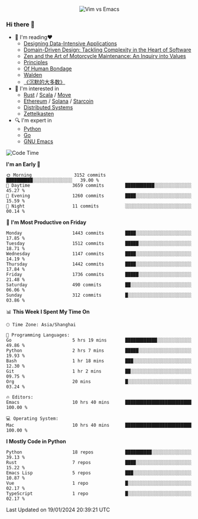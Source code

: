 <p align="center">
    <img src="https://gist.githubusercontent.com/coldnight/e696baffb094e71c96cb302118878eae/raw/40ea5053a6f66cc65f90f437e4173497da225958/banner.gif" alt="Vim vs Emacs" />
</p>

### Hi there 👋

- 📖 I'm reading❤️
    + [Designing Data-Intensive Applications](https://www.oreilly.com/library/view/designing-data-intensive-applications/9781491903063/)
    + [Domain-Driven Design: Tackling Complexity in the Heart of Software](https://www.dddcommunity.org/book/evans_2003/)
    + [Zen and the Art of Motorcycle Maintenance: An Inquiry into Values](https://en.wikipedia.org/wiki/Zen_and_the_Art_of_Motorcycle_Maintenance)
    + [Principles](https://www.principles.com/)
    + [Of Human Bondage](https://en.wikipedia.org/wiki/Of_Human_Bondage)
    + [Walden](https://en.wikipedia.org/wiki/Walden)
    + [《沉默的大多数》](https://en.wikipedia.org/wiki/Silent_majority)
- 🌱 I'm interested in
    + [Rust](https://www.rust-lang.org/) / [Scala](https://www.scala-lang.org/) / [Move](https://github.com/move-language/move/)
    + [Ethereum](https://ethereum.org/en/) / [Solana](https://solana.com/) / [Starcoin](https://github.com/starcoinorg/starcoin)
	+ [Distributed Systems](https://www.linuxzen.com/notes/topics/20200320174417_%E5%88%86%E5%B8%83%E5%BC%8F/)
	+ [Zettelkasten](https://www.linuxzen.com/notes/notes/20220120080920-slip_box/)
- 🔍 I'm expert in
    + [Python](https://www.python.org/)
    + [Go](https://go.dev/)
    + [GNU Emacs](https://www.gnu.org/software/emacs/)

<!--START_SECTION:waka-->
![Code Time](http://img.shields.io/badge/Code%20Time-2%2C623%20hrs%2026%20mins-blue)

**I'm an Early 🐤** 

```text
🌞 Morning                3152 commits        ██████████░░░░░░░░░░░░░░░   39.00 % 
🌆 Daytime                3659 commits        ███████████░░░░░░░░░░░░░░   45.27 % 
🌃 Evening                1260 commits        ████░░░░░░░░░░░░░░░░░░░░░   15.59 % 
🌙 Night                  11 commits          ░░░░░░░░░░░░░░░░░░░░░░░░░   00.14 % 
```
📅 **I'm Most Productive on Friday** 

```text
Monday                   1443 commits        ████░░░░░░░░░░░░░░░░░░░░░   17.85 % 
Tuesday                  1512 commits        █████░░░░░░░░░░░░░░░░░░░░   18.71 % 
Wednesday                1147 commits        ████░░░░░░░░░░░░░░░░░░░░░   14.19 % 
Thursday                 1442 commits        ████░░░░░░░░░░░░░░░░░░░░░   17.84 % 
Friday                   1736 commits        █████░░░░░░░░░░░░░░░░░░░░   21.48 % 
Saturday                 490 commits         ██░░░░░░░░░░░░░░░░░░░░░░░   06.06 % 
Sunday                   312 commits         █░░░░░░░░░░░░░░░░░░░░░░░░   03.86 % 
```


📊 **This Week I Spent My Time On** 

```text
🕑︎ Time Zone: Asia/Shanghai

💬 Programming Languages: 
Go                       5 hrs 19 mins       ████████████░░░░░░░░░░░░░   49.86 % 
Python                   2 hrs 7 mins        █████░░░░░░░░░░░░░░░░░░░░   19.93 % 
Bash                     1 hr 18 mins        ███░░░░░░░░░░░░░░░░░░░░░░   12.30 % 
Git                      1 hr 2 mins         ██░░░░░░░░░░░░░░░░░░░░░░░   09.75 % 
Org                      20 mins             █░░░░░░░░░░░░░░░░░░░░░░░░   03.24 % 

🔥 Editors: 
Emacs                    10 hrs 40 mins      █████████████████████████   100.00 % 

💻 Operating System: 
Mac                      10 hrs 40 mins      █████████████████████████   100.00 % 
```

**I Mostly Code in Python** 

```text
Python                   18 repos            ██████████░░░░░░░░░░░░░░░   39.13 % 
Rust                     7 repos             ████░░░░░░░░░░░░░░░░░░░░░   15.22 % 
Emacs Lisp               5 repos             ███░░░░░░░░░░░░░░░░░░░░░░   10.87 % 
Vue                      1 repo              █░░░░░░░░░░░░░░░░░░░░░░░░   02.17 % 
TypeScript               1 repo              █░░░░░░░░░░░░░░░░░░░░░░░░   02.17 % 
```




 Last Updated on 19/01/2024 20:39:21 UTC
<!--END_SECTION:waka-->
